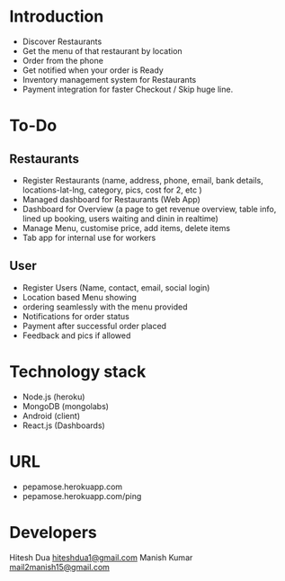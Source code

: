 # Introduction	
* Discover Restaurants
* Get the menu of that restaurant by location
* Order from the phone
* Get notified when your order is Ready
* Inventory management system for Restaurants
* Payment integration for faster Checkout / Skip huge line.

# To-Do
## Restaurants
* Register Restaurants (name, address, phone, email, bank details, locations-lat-lng, category, pics, cost for 2, etc )
* Managed dashboard for Restaurants (Web App)
* Dashboard for Overview (a page to get revenue overview, table info, lined up booking, users waiting and dinin in realtime)
* Manage Menu, customise price, add items, delete items
* Tab app for internal use for workers

## User
* Register Users (Name, contact, email, social login)
* Location based Menu showing
* ordering seamlessly with the menu provided
* Notifications for order status
* Payment after successful order placed
* Feedback and pics if allowed 
	

# Technology stack
* Node.js (heroku)
* MongoDB (mongolabs)
* Android (client)
* React.js (Dashboards)

# URL
* pepamose.herokuapp.com
* pepamose.herokuapp.com/ping

# Developers
Hitesh Dua <hiteshdua1@gmail.com>
Manish Kumar <mail2manish15@gmail.com> 

